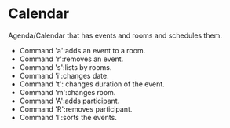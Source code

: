 # Calendar
Agenda/Calendar that has events and rooms and schedules them.
* Command 'a':adds an event to a room.
* Command 'r':removes an event.
* Command 's':lists by rooms.
* Command 'i':changes date.
* Command 't': changes duration of the event.
* Command 'm':changes room.
* Command 'A':adds participant.
* Command 'R':removes participant.
* Command 'l':sorts the events.
